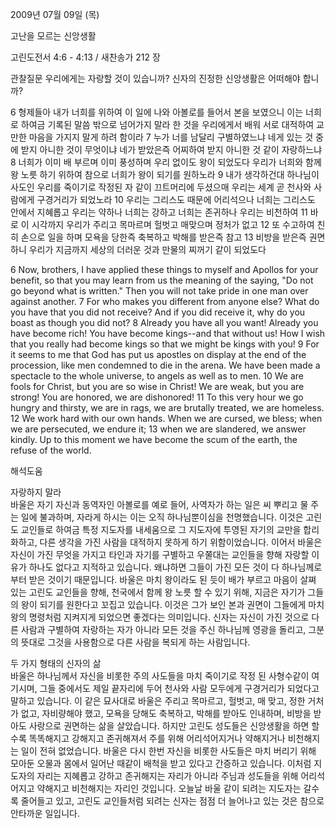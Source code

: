 2009년 07월 09일 (목)

고난을 모르는 신앙생활



고린도전서 4:6 - 4:13 / 새찬송가 212 장


관찰질문
우리에게는 자랑할 것이 있습니까?
신자의 진정한 신앙생활은 어떠해야 합니까?

6 형제들아 내가 너희를 위하여 이 일에 나와 아볼로를 들어서 본을 보였으니 이는 너희로 하여금 기록된 말씀 밖으로 넘어가지 말라 한 것을 우리에게서 배워 서로 대적하여 교만한 마음을 가지지 말게 하려 함이라 7 누가 너를 남달리 구별하였느냐 네게 있는 것 중에 받지 아니한 것이 무엇이냐 네가 받았은즉 어찌하여 받지 아니한 것 같이 자랑하느냐 8 너희가 이미 배 부르며 이미 풍성하며 우리 없이도 왕이 되었도다 우리가 너희와 함께 왕 노릇 하기 위하여 참으로 너희가 왕이 되기를 원하노라 9 내가 생각하건대 하나님이 사도인 우리를 죽이기로 작정된 자 같이 끄트머리에 두셨으매 우리는 세계 곧 천사와 사람에게 구경거리가 되었노라 10 우리는 그리스도 때문에 어리석으나 너희는 그리스도 안에서 지혜롭고 우리는 약하나 너희는 강하고 너희는 존귀하나 우리는 비천하여 11 바로 이 시각까지 우리가 주리고 목마르며 헐벗고 매맞으며 정처가 없고 12 또 수고하여 친히 손으로 일을 하며 모욕을 당한즉 축복하고 박해를 받은즉 참고 13 비방을 받은즉 권면하니 우리가 지금까지 세상의 더러운 것과 만물의 찌꺼기 같이 되었도다    

6 Now, brothers, I have applied these things to myself and Apollos for your benefit, so that you may learn from us the meaning of the saying, "Do not go beyond what is written." Then you will not take pride in one man over against another. 7 For who makes you different from anyone else? What do you have that you did not receive? And if you did receive it, why do you boast as though you did not? 8 Already you have all you want! Already you have become rich! You have become kings--and that without us! How I wish that you really had become kings so that we might be kings with you! 9 For it seems to me that God has put us apostles on display at the end of the procession, like men condemned to die in the arena. We have been made a spectacle to the whole universe, to angels as well as to men. 10 We are fools for Christ, but you are so wise in Christ! We are weak, but you are strong! You are honored, we are dishonored! 11 To this very hour we go hungry and thirsty, we are in rags, we are brutally treated, we are homeless. 12 We work hard with our own hands. When we are cursed, we bless; when we are persecuted, we endure it; 13 when we are slandered, we answer kindly. Up to this moment we have become the scum of the earth, the refuse of the world.

해석도움





자랑하지 말라  
바울은 자기 자신과 동역자인 아볼로를 예로 들어, 사역자가 하는 일은 씨 뿌리고 물 주는 일에 불과하며, 자라게 하시는 이는 오직 하나님뿐이심을 천명했습니다. 이것은 고린도 교인들로 하여금 특정 지도자를 내세움으로 그 지도자에 투영된 자기의 교만을 합리화하고, 다른 생각을 가진 사람을 대적하지 못하게 하기 위함이었습니다. 이어서 바울은 자신이 가진 무엇을 가지고 타인과 자기를 구별하고 우쭐대는 교인들을 향해 자랑할 이유가 하나도 없다고 지적하고 있습니다. 왜냐하면 그들이 가진 모든 것이 다 하나님께로부터 받은 것이기 때문입니다. 바울은 마치 왕이라도 된 듯이 배가 부르고 마음이 살쪄 있는 고린도 교인들을 향해, 천국에서 함께 왕 노릇 할 수 있기 위해, 지금은 자기가 그들의 왕이 되기를 원한다고 꼬집고 있습니다. 이것은 그가 보인 본과 권면이 그들에게 마치 왕의 명령처럼 지켜지게 되었으면 좋겠다는 의미입니다. 신자는 자신이 가진 것으로 다른 사람과 구별하여 자랑하는 자가 아니라 모든 것을 주신 하나님께 영광을 돌리고, 그분의 뜻대로 그것을 사용함으로 다른 사람을 복되게 하는 사람입니다.   

두 가지 형태의 신자의 삶  
바울은 하나님께서 자신을 비롯한 주의 사도들을 마치 죽이기로 작정 된 사형수같이 여기시며, 그들 중에서도 제일 끝자리에 두어 천사와 사람 모두에게 구경거리가 되었다고 말하고 있습니다. 이 같은 묘사대로 바울은 주리고 목마르고, 헐벗고, 매 맞고, 정한 거처가 없고, 자비량해야 했고, 모욕을 당해도 축복하고, 박해를 받아도 인내하며, 비방을 받아도 사랑으로 권면하는 삶을 살았습니다. 하지만 고린도 성도들은 신앙생활을 하면 할수록 똑똑해지고 강해지고 존귀해져서 주를 위해 어리석어지거나 약해지거나 비천해지는 일이 전혀 없었습니다. 바울은 다시 한번 자신을 비롯한 사도들은 마치 버리기 위해 모아둔 오물과 몸에서 일어난 때같이 배척을 받고 있다고 간증하고 있습니다. 이처럼 지도자의 자리는 지혜롭고 강하고 존귀해지는 자리가 아니라 주님과 성도들을 위해 어리석어지고 약해지고 비천해지는 자리인 것입니다. 오늘날 바울 같이 되려는 지도자는 갈수록 줄어들고 있고, 고린도 교인들처럼 되려는 신자는 점점 더 늘어나고 있는 것은 참으로 안타까운 일입니다.